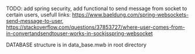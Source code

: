 TODO: 
    add spring security,
    add functional to send message from socket to certain users,
    usefull links: https://www.baeldung.com/spring-websockets-send-message-to-user, https://stackoverflow.com/questions/37853727/where-user-comes-from-in-convertandsendtouser-works-in-sockjsspring-websocket

DATABASE structure is in data_base.mwb in root directory
